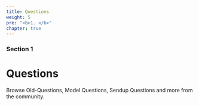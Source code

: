 ```yaml
---
title: Questions
weight: 5
pre: "<b>1. </b>"
chapter: true
---
```


### Section 1

# Questions

Browse Old-Questions, Model Questions, Sendup Questions and more from the community.
